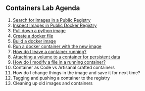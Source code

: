 ## **Containers Lab Agenda**

 1. [Search for images in a Public Registry](https://github.com/Burwood/containers101/blob/master/containers_lab/task_1.md)
 2. [Inspect Images in Public Docker Registry](https://github.com/Burwood/containers101/blob/master/containers_lab/task_2.md)
 3. [Pull down a python image](https://github.com/Burwood/containers101/blob/master/containers_lab/task_3.md)
 4. [Create a docker file](https://github.com/Burwood/containers101/blob/master/containers_lab/task_4.md)
 5. [Build a docker image](https://github.com/Burwood/containers101/blob/master/containers_lab/task_5.md)
 6. [Run a docker container with the new image](https://github.com/Burwood/containers101/blob/master/containers_lab/task_6.md)
 7. [How do I leave a container running?](https://github.com/Burwood/containers101/blob/master/containers_lab/task_7.md)
 8. [Attaching a volume to a container for persistent data](https://github.com/Burwood/containers101/blob/master/containers_lab/task_8.md)
 9.  [How do I modify a file in a running container?](https://github.com/Burwood/containers101/blob/master/containers_lab/task_9.md)
 10. Container as Code vs Artisanal crafted containers
 11. How do I change things in the image and save it for next time?
 12.  Tagging and pushing a container to the registry
 13.  Cleaning up old images and containers

